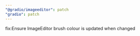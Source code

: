```yaml
---
"@gradio/imageeditor": patch
"gradio": patch
---
```


fix:Ensure ImageEditor brush colour is updated when changed
